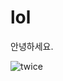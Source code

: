 # lol

안녕하세요. 

![twice](http://blog.snackfever.com/wp-content/uploads/2016/07/Twice-group-image.jpg)
